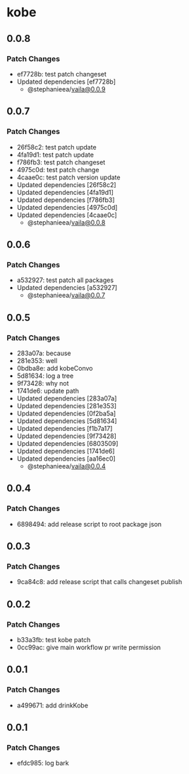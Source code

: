 # kobe

## 0.0.8

### Patch Changes

- ef7728b: test patch changeset
- Updated dependencies [ef7728b]
  - @stephanieea/vaila@0.0.9

## 0.0.7

### Patch Changes

- 26f58c2: test patch update
- 4fa19d1: test patch update
- f786fb3: test patch changeset
- 4975c0d: test patch change
- 4caae0c: test patch version update
- Updated dependencies [26f58c2]
- Updated dependencies [4fa19d1]
- Updated dependencies [f786fb3]
- Updated dependencies [4975c0d]
- Updated dependencies [4caae0c]
  - @stephanieea/vaila@0.0.8

## 0.0.6

### Patch Changes

- a532927: test patch all packages
- Updated dependencies [a532927]
  - @stephanieea/vaila@0.0.7

## 0.0.5

### Patch Changes

- 283a07a: because
- 281e353: well
- 0bdba8e: add kobeConvo
- 5d81634: log a tree
- 9f73428: why not
- 1741de6: update path
- Updated dependencies [283a07a]
- Updated dependencies [281e353]
- Updated dependencies [0f2ba5a]
- Updated dependencies [5d81634]
- Updated dependencies [f1b7a17]
- Updated dependencies [9f73428]
- Updated dependencies [6803509]
- Updated dependencies [1741de6]
- Updated dependencies [aa16ec0]
  - @stephanieea/vaila@0.0.4

## 0.0.4

### Patch Changes

- 6898494: add release script to root package json

## 0.0.3

### Patch Changes

- 9ca84c8: add release script that calls changeset publish

## 0.0.2

### Patch Changes

- b33a3fb: test kobe patch
- 0cc99ac: give main workflow pr write permission

## 0.0.1

### Patch Changes

- a499671: add drinkKobe

## 0.0.1

### Patch Changes

- efdc985: log bark
